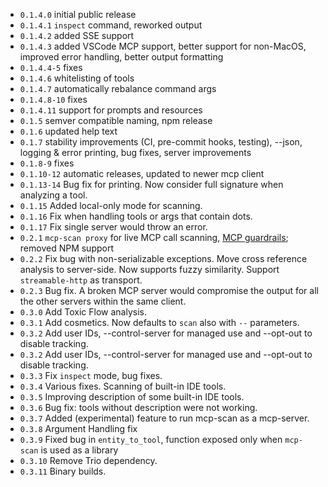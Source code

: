 - `0.1.4.0` initial public release
- `0.1.4.1` `inspect` command, reworked output
- `0.1.4.2` added SSE support
- `0.1.4.3` added VSCode MCP support, better support for non-MacOS, improved error handling, better output formatting
- `0.1.4.4-5` fixes
- `0.1.4.6` whitelisting of tools
- `0.1.4.7` automatically rebalance command args
- `0.1.4.8-10` fixes
- `0.1.4.11` support for prompts and resources
- `0.1.5` semver compatible naming, npm release
- `0.1.6` updated help text
- `0.1.7` stability improvements (CI, pre-commit hooks, testing), --json, logging & error printing, bug fixes, server improvements
- `0.1.8-9` fixes
- `0.1.10-12` automatic releases, updated to newer mcp client
- `0.1.13-14` Bug fix for printing. Now consider full signature when analyzing a tool.
- `0.1.15` Added local-only mode for scanning.
- `0.1.16` Fix when handling tools or args that contain dots.
- `0.1.17` Fix single server would throw an error.
- `0.2.1` `mcp-scan proxy` for live MCP call scanning, [MCP guardrails](https://explorer.invariantlabs.ai/docs/mcp-scan/guardrails/); removed NPM support
- `0.2.2` Fix bug with non-serializable exceptions. Move cross reference analysis to server-side. Now supports fuzzy similarity. Support `streamable-http` as transport.
- `0.2.3` Bug fix. A broken MCP server would compromise the output for all the other servers within the same client.
- `0.3.0` Add Toxic Flow analysis.
- `0.3.1` Add cosmetics. Now defaults to `scan` also with `--` parameters.
- `0.3.2` Add user IDs, --control-server for managed use and --opt-out to disable tracking.
- `0.3.2` Add user IDs, --control-server for managed use and --opt-out to disable tracking.
- `0.3.3` Fix `inspect` mode, bug fixes.
- `0.3.4` Various fixes. Scanning of built-in IDE tools.
- `0.3.5` Improving description of some built-in IDE tools.
- `0.3.6` Bug fix: tools without description were not working.
- `0.3.7` Added (experimental) feature to run mcp-scan as a mcp-server.
- `0.3.8` Argument Handling fix
- `0.3.9` Fixed bug in `entity_to_tool`, function exposed only when `mcp-scan` is used as a library
- `0.3.10` Remove Trio dependency.
- `0.3.11` Binary builds.
